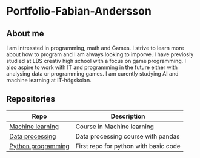 # Portfolio-Fabian-Andersson

## About me
I am intressted in programming, math and Games. I strive to learn more about how to program and I am always looking to imporve. I have previosly studied at LBS creativ high school
with a focus on game programming. I also aspire to work with IT and programming in the future either with analysing data or programming games. I am curently studying AI and machine learning at IT-högskolan.


## Repositories
| Repo | Description |
|------|-------------|
| [Machine learning](https://github.com/FabianAndersson17/Machinelearning-Fabian-Andersson)| Course in Machine learning | 
| [Data processing](https://github.com/FabianAndersson17/Databehandling-Fabian-Andersson) | Data processing course with pandas |
| [Python programming](https://github.com/FabianAndersson17/python-programmering-Fabian-Adnersson) | First repo for python with basic code|

